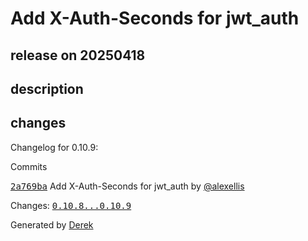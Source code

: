 # Add X-Auth-Seconds for jwt_auth

## release on 20250418

## description

## changes

Changelog for 0.10.9:

Commits

<a class="commit-link" data-hovercard-type="commit" data-hovercard-url="https://github.com/openfaas/of-watchdog/commit/2a769ba4c9cf7099924b89302c6ba69bbc180192/hovercard" href="https://github.com/openfaas/of-watchdog/commit/2a769ba4c9cf7099924b89302c6ba69bbc180192"><tt>2a769ba</tt></a> Add X-Auth-Seconds for jwt_auth by <a class="user-mention notranslate" data-hovercard-type="user" data-hovercard-url="/users/alexellis/hovercard" data-octo-click="hovercard-link-click" data-octo-dimensions="link_type:self" href="https://github.com/alexellis">@alexellis</a>

Changes: <a class="commit-link" href="https://github.com/openfaas/of-watchdog/compare/0.10.8...0.10.9"><tt>0.10.8...0.10.9</tt></a>

Generated by <a href="https://github.com/alexellis/derek/">Derek</a>

